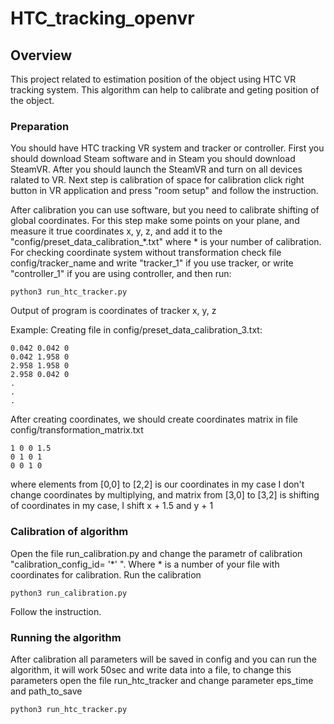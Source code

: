 # HTC_tracking_openvr

## Overview

This project related to estimation position of the object using HTC VR tracking system.
This algorithm can help to calibrate and geting position of the object.

### Preparation

You should have HTC tracking VR system and tracker or controller.
First you should download Steam software and in Steam you should download SteamVR.
After you should launch the SteamVR and turn on all devices ralated to VR.
Next step is calibration of space for calibration click right button in VR application and press "room setup" and follow the instruction.

After calibration you can use software, but you need to calibrate shifting of global coordinates. 
For this step make some points on your plane, and measure it true coordinates x, y, z, and add it to the "config/preset_data_calibration_*.txt" where * is your number of calibration.
For checking coordinate system without transformation check file config/tracker_name and write "tracker_1" if you use tracker, or write "controller_1" if you are using controller, and then run:

```
python3 run_htc_tracker.py
```
Output of program is coordinates of tracker x, y, z

Example: 
Creating file in config/preset_data_calibration_3.txt:
```
0.042 0.042 0
0.042 1.958 0
2.958 1.958 0
2.958 0.042 0
.
.
.
```
After creating coordinates, we should create coordinates matrix in file config/transformation_matrix.txt
```
1 0 0 1.5
0 1 0 1
0 0 1 0
```
where elements from [0,0] to [2,2] is our coordinates in my case I don't change coordinates by multiplying, and matrix from [3,0] to [3,2] is shifting of coordinates in my case, I shift x + 1.5 and y + 1

### Calibration of algorithm
Open the file run_calibration.py and change the parametr of calibration "calibration_config_id= '*' ".
Where * is a number of your file with coordinates for calibration.
Run the calibration
```
python3 run_calibration.py
```
Follow the instruction.
### Running the algorithm
After calibration all parameters will be saved in config and you can run the algorithm, it will work 50sec and write data into a file, to change this parameters open the file run_htc_tracker and change parameter eps_time and path_to_save

```
python3 run_htc_tracker.py
```
